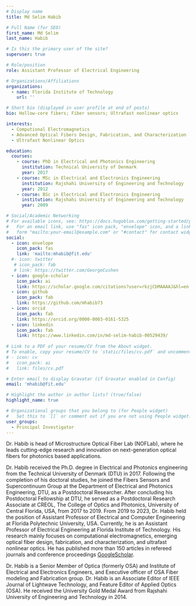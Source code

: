 ```yaml
---
# Display name
title: Md Selim Habib

# Full Name (for SEO)
first_name: Md Selim
last_name: Habib

# Is this the primary user of the site?
superuser: true

# Role/position
role: Assistant Professor of Electrical Engineering

# Organizations/Affiliations
organizations:
  - name: Florida Institute of Technology
    url: ''

# Short bio (displayed in user profile at end of posts)
bio: Hollow-core fibers; Fiber sensors; Ultrafast nonlinear optics

interests:
  - Computional Electromagnetics
  - Advanced Optical Fibers Design, Fabrication, and Characterization
  - Ultrafast Nonlinear Optics

education:
  courses:
    - course: PhD in Electrical and Photonics Engineering
      institution: Technical University of Denmark
      year: 2017
    - course: MSc in Electrical and Electronics Engineering
      institution: Rajshahi University of Engineering and Technology
      year: 2012
    - course: BSc in Electrical and Electronics Engineering
      institution: Rajshahi University of Engineering and Technology
      year: 2009

# Social/Academic Networking
# For available icons, see: https://docs.hugoblox.com/getting-started/page-builder/#icons
#   For an email link, use "fas" icon pack, "envelope" icon, and a link in the
#   form "mailto:your-email@example.com" or "#contact" for contact widget.
social:
  - icon: envelope
    icon_pack: fas
    link: 'mailto:mhabib@fit.edu'
  #- icon: twitter
   # icon_pack: fab
   # link: https://twitter.com/GeorgeCushen
  - icon: google-scholar
    icon_pack: ai
    link: https://scholar.google.com/citations?user=rkzjCbMAAAAJ&hl=en
  - icon: github
    icon_pack: fab
    link: https://github.com/mhabib73
  - icon: orcid
    icon_pack: fab
    link: https://orcid.org/0000-0003-0161-5325
  - icon: linkedin
    icon_pack: fab
    link: https://www.linkedin.com/in/md-selim-habib-00529439/
    
# Link to a PDF of your resume/CV from the About widget.
# To enable, copy your resume/CV to `static/files/cv.pdf` and uncomment the lines below.
# - icon: cv
#   icon_pack: ai
#   link: files/cv.pdf

# Enter email to display Gravatar (if Gravatar enabled in Config)
email: 'mhabib@fit.edu'

# Highlight the author in author lists? (true/false)
highlight_name: true

# Organizational groups that you belong to (for People widget)
#   Set this to `[]` or comment out if you are not using People widget.
user_groups:
  - Principal Investigator
---
```


Dr. Habib is head of Microstructure Optical Fiber Lab (NOFLab), where he leads cutting-edge research and innovation on next-generation optical fibers for photonics based applications.

Dr. Habib received the Ph.D. degree in Electrical and Photonics engineering from the Technical University of Denmark (DTU) in 2017. Following the completion of his doctoral studies, he joined the Fibers Sensors and Supercontinuum Group at the Department of Electrical and Photonics Engineering, DTU, as a Postdoctoral Researcher. After concluding his Postdoctoral Fellowship at DTU, he served as a Postdoctoral Research Associate at CREOL, The College of Optics and Photonics, University of Central Florida, USA, from 2017 to 2019. From 2019 to 2023, Dr. Habib held the position of Assistant Professor of Electrical and Computer Engineering at Florida Polytechnic University, USA. Currently, he is an Assistant Professor of Electrical Engineering at Florida Institute of Technology. His research mainly focuses on computational electromagnetics, emerging optical fiber design, fabrication, and characterization, and ultrafast nonlinear optics. He has published more than 150 articles in refereed journals and conference proceedings [GoogleScholar](https://scholar.google.com/citations?user=rkzjCbMAAAAJ&hl=en). 

Dr. Habib is a Senior Member of Optica (formerly OSA) and Institute of Electrical and Electronics Engineers, and Executive officer of OSA Fiber modeling and Fabrication group. Dr. Habib is an Associate Editor of IEEE Journal of Lightwave Technology, and Feature Editor of Applied Optics (OSA). He received the University Gold Medal Award from Rajshahi University of Engineering and Technology in 2014.
